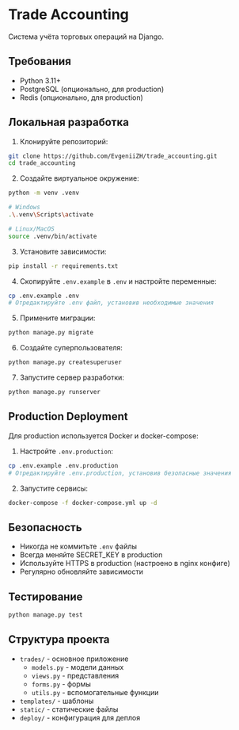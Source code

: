 # Trade Accounting

Система учёта торговых операций на Django.

## Требования

- Python 3.11+
- PostgreSQL (опционально, для production)
- Redis (опционально, для production)

## Локальная разработка

1. Клонируйте репозиторий:
```bash
git clone https://github.com/EvgeniiZH/trade_accounting.git
cd trade_accounting
```

2. Создайте виртуальное окружение:
```bash
python -m venv .venv

# Windows
.\.venv\Scripts\activate

# Linux/MacOS
source .venv/bin/activate
```

3. Установите зависимости:
```bash
pip install -r requirements.txt
```

4. Скопируйте `.env.example` в `.env` и настройте переменные:
```bash
cp .env.example .env
# Отредактируйте .env файл, установив необходимые значения
```

5. Примените миграции:
```bash
python manage.py migrate
```

6. Создайте суперпользователя:
```bash
python manage.py createsuperuser
```

7. Запустите сервер разработки:
```bash
python manage.py runserver
```

## Production Deployment

Для production используется Docker и docker-compose:

1. Настройте `.env.production`:
```bash
cp .env.example .env.production
# Отредактируйте .env.production, установив безопасные значения
```

2. Запустите сервисы:
```bash
docker-compose -f docker-compose.yml up -d
```

## Безопасность

- Никогда не коммитьте `.env` файлы
- Всегда меняйте SECRET_KEY в production
- Используйте HTTPS в production (настроено в nginx конфиге)
- Регулярно обновляйте зависимости

## Тестирование

```bash
python manage.py test
```

## Структура проекта

- `trades/` - основное приложение
  - `models.py` - модели данных
  - `views.py` - представления
  - `forms.py` - формы
  - `utils.py` - вспомогательные функции
- `templates/` - шаблоны
- `static/` - статические файлы
- `deploy/` - конфигурация для деплоя